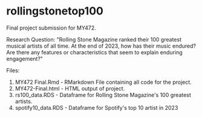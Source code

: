 # rollingstonetop100
Final project submission for MY472. 

Research Question: 
"Rolling Stone Magazine ranked their 100 greatest musical artists of all time. At the end of 2023, how has their music endured? Are there any features or characteristics that seem to explain enduring engagement?"

Files: 
1) MY472 Final.Rmd - RMarkdown File containing all code for the project.
2) MY472-Final.html - HTML output of project.
3) rs100_data.RDS - Dataframe for Rolling Stone Magazine's 100 greatest artists.
4) spotify10_data.RDS - Dataframe for Spotify's top 10 artist in 2023
